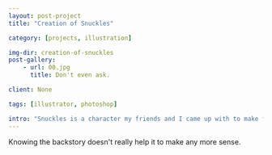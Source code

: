 ```yaml
---
layout: post-project
title: "Creation of Snuckles"

category: [projects, illustration]

img-dir: creation-of-snuckles
post-gallery:
    - url: 00.jpg
      title: Don't even ask.

client: None

tags: [illustrator, photoshop]

intro: "Snuckles is a character my friends and I came up with to make fun of bad Sonic fan characters."
---
```


Knowing the backstory doesn't really help it to make any more sense.